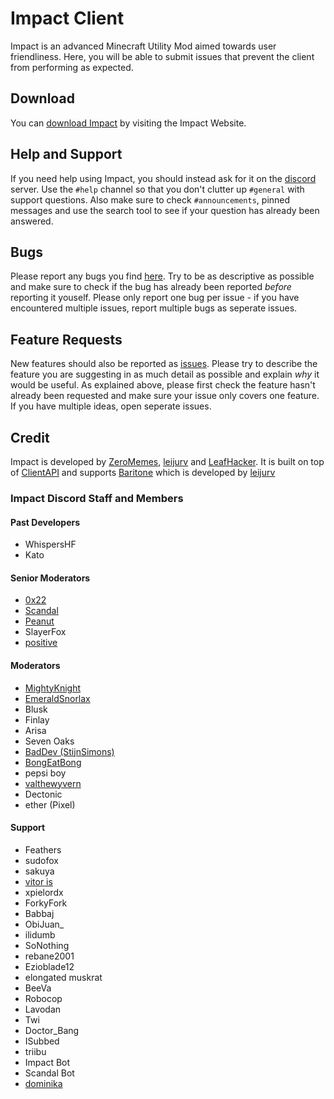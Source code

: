 # Impact Client

Impact is an advanced Minecraft Utility Mod aimed towards user friendliness.
Here, you will be able to submit issues that prevent the client from performing as expected.

## Download

You can [download Impact][download] by visiting the Impact Website.

## Help and Support

If you need help using Impact, you should instead ask for it on the [discord] server. Use the `#help` channel so that you don't clutter up `#general` with support questions. Also make sure to check `#announcements`, pinned messages and use the search tool to see if your question has already been answered.

## Bugs

Please report any bugs you find [here][issues]. Try to be as descriptive as possible and make sure to check if the bug has already been reported _before_ reporting it youself. Please only report one bug per issue - if you have encountered multiple issues, report multiple bugs as seperate    issues.

## Feature Requests

New features should also be reported as [issues]. Please try to describe the feature you are suggesting in as much detail as possible and explain _why_ it would be useful. As explained above, please first check the feature hasn't already been requested and make sure your issue only covers one feature. If you have multiple ideas, open seperate issues.

## Credit

   Impact is developed by [ZeroMemes], [leijurv] and [LeafHacker]. It is built on top of [ClientAPI] and supports [Baritone] which is developed by [leijurv]

### Impact Discord Staff and Members

#### Past Developers

* WhispersHF
* Kato

#### Senior Moderators

* [0x22]
* [Scandal]
* [Peanut]
* SlayerFox
* [positive]


#### Moderators

* [MightyKnight]  
* [EmeraldSnorlax]
* Blusk
* Finlay
* Arisa
* Seven Oaks
* [BadDev (StijnSimons)]
* [BongEatBong]
* pepsi boy
* [valthewyvern]
* Dectonic
* ether (Pixel)


#### Support
  
* Feathers        
* sudofox
* sakuya
* [vitor is]       
* xpielordx
* ForkyFork
* Babbaj
* ObiJuan_
* ilidumb
* SoNothing
* rebane2001
* Ezioblade12
* elongated muskrat
* BeeVa
* Robocop
* Lavodan
* Twi
* Doctor_Bang
* ISubbed
* triibu
* Impact Bot
* Scandal Bot   
* [dominika]


<!-- External links -->
[discord]: https://discord.gg/YFhR2Ab
[download]: https://impactdevelopment.github.io/#download
[website]: https://impactdevelopment.github.io

<!-- GitHub links -->
[Baritone]: https://github.com/cabaletta/baritone
[ClientAPI]: https://github.com/ImpactDevelopment/ClientAPI
[issues]: https://github.com/ImpactDevelopment/ImpactClient/issues

<!-- Users -->
[LeafHacker]: https://github.com/LeafHacker
[leijurv]: https://github.com/leijurv
[ZeroMemes]: https://github.com/ZeroMemes

[0x22]: https://github.com/0-x-2-2
[BadDev (StijnSimons)]: https://github.com/StijnSimons
[Cerbiac Kerberos]: https://github.com/Cerbiac
[EmeraldSnorlax]: https://github.com/EmeraldSnorlax
[MagicStar]: https://github.com/MagicStarIsntGay
[MightyKnight]: https://github.com/MightyKnight
[Peanut]: https://github.com/zPeanut
[positive]: https://github.com/hugohindi
[Scandal]: https://github.com/ScanmanTM
[SuperOP535]: https://github.com/SuperOP535
[vitor is]: https://github.com/VitorISs
[valthewyvern]: https://github.com/valthewyvern
[BongEatBong]: https://github.com/BongEatBong
[dominika]: https://github.com/dominikaaaa

